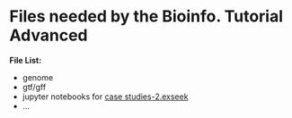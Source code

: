 # Files needed by the Bioinfo. Tutorial Advanced

**File List:**

* genome
* gtf/gff
* jupyter notebooks for [case studies-2.exseek](../part-iii.case-studies/case-study-2.exseek/)
* ...


